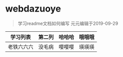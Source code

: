 # webdazuoye

>学习readme文档如何编写 元元编辑于2019-09-29

|学习列表|第二列|哈哈哈|哦哦哦|
|-------|-------|-------|-------|
|老铁六六六|没毛病|嘤嘤嘤|瑛瑛瑛|
